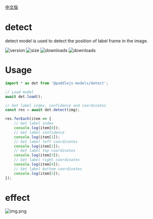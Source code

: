 [中文版](./README_cn.md)

# detect

detect model is used to detect the position of label frame in the image.

<img src="https://img.shields.io/npm/v/@paddlejs-models/detect?color=success" alt="version"> <img src="https://img.shields.io/bundlephobia/min/@paddlejs-models/detect" alt="size"> <img src="https://img.shields.io/npm/dm/@paddlejs-models/detect?color=orange" alt="downloads"> <img src="https://img.shields.io/npm/dt/@paddlejs-models/detect" alt="downloads">

# Usage

```js
import * as det from '@paddlejs-models/detect';

// Load model
await det.load();

// Get label index, confidence and coordinates
const res = await det.detect(img);

res.forEach(item => {
    // Get label index
    console.log(item[0]);
    // Get label confidence
    console.log(item[1]);
    // Get label left coordinates
    console.log(item[2]);
    // Get label top coordinates
    console.log(item[3]);
    // Get label right coordinates
    console.log(item[4]);
    // Get label bottom coordinates
    console.log(item[5]);
});
```

# effect
![img.png](https://user-images.githubusercontent.com/43414102/153805288-80f289bf-ca92-4788-b1dd-44854681a03f.png)
